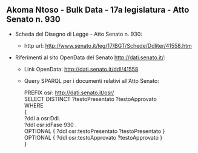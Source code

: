 ## Akoma Ntoso - Bulk Data - 17a legislatura - Atto Senato n. 930 ##

* Scheda del Disegno di Legge - Atto Senato n. 930:
	* http url: http://www.senato.it/leg/17/BGT/Schede/Ddliter/41558.htm

* Riferimenti al sito OpenData del Senato http://dati.senato.it/:
	* Link OpenData: http://dati.senato.it/ddl/41558
	* Query SPARQL per i documenti relativi all'Atto Senato:

        PREFIX osr: <http://dati.senato.it/osr/>  
		SELECT DISTINCT ?testoPresentato ?testoApprovato  
		WHERE  
		{  
		    ?ddl a osr:Ddl.  
		    ?ddl osr:idFase 930 .  
		    OPTIONAL { ?ddl osr:testoPresentato ?testoPresentato }  
		    OPTIONAL { ?ddl osr:testoApprovato ?testoApprovato }  
		}
		